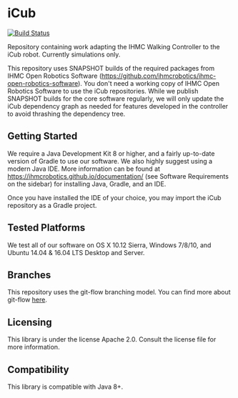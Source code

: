 # iCub

[![Build Status](https://travis-ci.org/ihmcrobotics/iCub.svg?branch=master)](https://travis-ci.org/ihmcrobotics/iCub)

Repository containing work adapting the IHMC Walking Controller to the iCub robot. Currently simulations only.

This repository uses SNAPSHOT builds of the required packages from IHMC Open Robotics Software (https://github.com/ihmcrobotics/ihmc-open-robotics-software).
You don't need a working copy of IHMC Open Robotics Software to use the iCub repositories. While we publish SNAPSHOT builds for the core
software regularly, we will only update the iCub dependency graph as needed for features developed in the controller to avoid thrashing
the dependency tree.

## Getting Started

We require a Java Development Kit 8 or higher, and a fairly up-to-date version of Gradle to use our software. We also highly suggest
using a modern Java IDE. More information can be found at https://ihmcrobotics.github.io/documentation/ 
(see Software Requirements on the sidebar) for installing Java, Gradle, and an IDE.

Once you have installed the IDE of your choice, you may import the iCub repository as a Gradle project.

## Tested Platforms
We test all of our software on OS X 10.12 Sierra, Windows 7/8/10, and Ubuntu 14.04 &amp; 16.04 LTS Desktop and Server.

## Branches
This repository uses the git-flow branching model. You can find more about git-flow [here](https://www.atlassian.com/git/tutorials/comparing-workflows/feature-branch-workflow).

## Licensing
This library is under the license Apache 2.0. Consult the license file for more information.

## Compatibility
This library is compatible with Java 8+.
